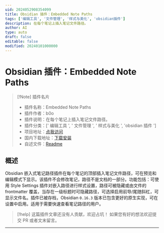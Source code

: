 ```yaml
---
uid: 2024052908354099
title: Obsidian 插件：Embedded Note Paths
tags: ['编辑工具', '文件管理', '样式与美化', 'obsidian插件']
description: 在每个笔记上插入笔记文件路径。
author: AI
type: auto
draft: false
editable: false
modified: 20240101000000
---
```


# Obsidian 插件：Embedded Note Paths

> [!Note] 插件名片
> - 插件名称：Embedded Note Paths
> - 插件作者：b0o
> - 插件说明：在每个笔记上插入笔记文件路径。
> - 插件分类：[' 编辑工具 ', ' 文件管理 ', ' 样式与美化 ', 'obsidian 插件 ']
> - 项目地址：[点我访问](https://github.com/b0o/obsidian-embedded-note-paths)
> - 国内下载地址：[下载安装](https://pkmer.cn/products/plugin/pluginMarket/?obsidian-embedded-note-paths)
> - 自述文件：[Readme](https://ghproxy.net/https://raw.githubusercontent.com/b0o/obsidian-embedded-note-paths/main/README.md)

## 概述

Obsidian 嵌入式笔记路径插件在每个笔记的顶部插入笔记文件路径，可在预览和编辑模式下显示。该插件不会修改笔记，路径不是文档的一部分。功能包括：可使用 Style Settings 插件对嵌入路径进行样式设置，路径可被隐藏或由文件的 frontmatter 覆盖，当存在一级标题时可隐藏路径，可选择启用前导/尾随斜杠，可显示文件名。插件已被存档，Obsidian `0.16.3` 版本已包含更好的原生实现，可在设置中启用。适用于需要快速查看笔记路径的用户。

> [!help]
> 这篇插件文章还没有人贡献，欢迎占坑！
> 如果您有好的想法欢迎提交 PR 或者文末留言。

---



